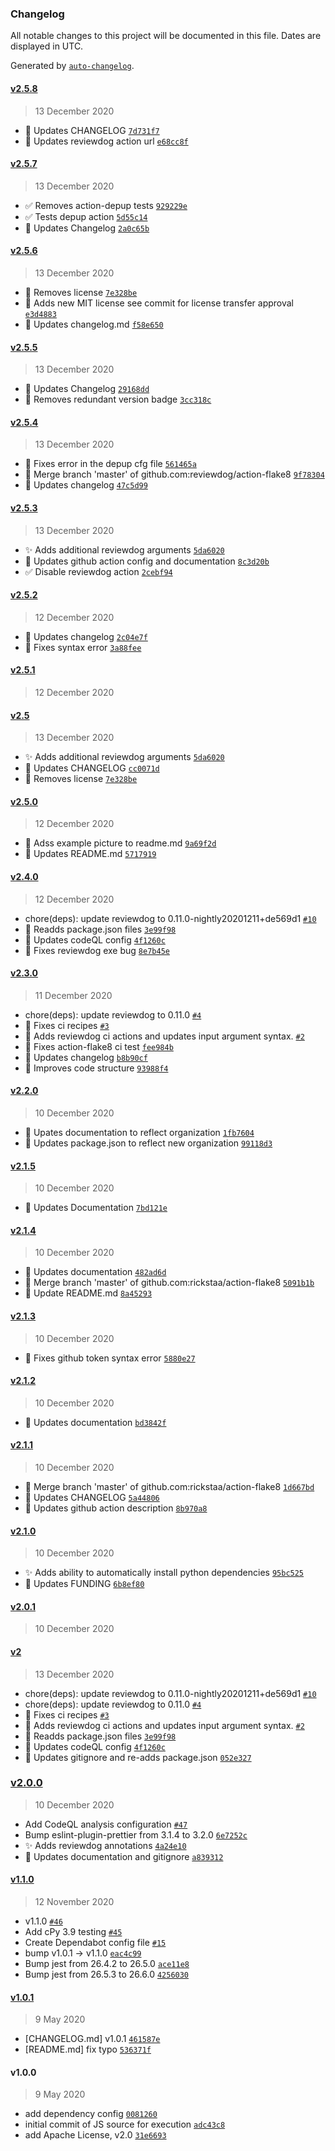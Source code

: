### Changelog

All notable changes to this project will be documented in this file. Dates are displayed in UTC.

Generated by [`auto-changelog`](https://github.com/CookPete/auto-changelog).

#### [v2.5.8](https://github.com/reviewdog/action-flake8/compare/v2.5.7...v2.5.8)

> 13 December 2020

- :memo: Updates CHANGELOG [`7d731f7`](https://github.com/reviewdog/action-flake8/commit/7d731f7b5441543e3034696fb717934024a75445)
- :wrench: Updates reviewdog action url [`e68cc8f`](https://github.com/reviewdog/action-flake8/commit/e68cc8f00491a0f7c35b7c84d58becd3a8eb7903)

#### [v2.5.7](https://github.com/reviewdog/action-flake8/compare/v2.5.6...v2.5.7)

> 13 December 2020

- :white_check_mark: Removes action-depup tests [`929229e`](https://github.com/reviewdog/action-flake8/commit/929229efb4170410c93f1eed7f2f1b9d6d279f01)
- :white_check_mark: Tests depup action [`5d55c14`](https://github.com/reviewdog/action-flake8/commit/5d55c14ea2997bed4c6dcf1712e45e8d22a05f00)
- :memo: Updates Changelog [`2a0c65b`](https://github.com/reviewdog/action-flake8/commit/2a0c65b16607cc721db9fd3d65c89516c904c984)

#### [v2.5.6](https://github.com/reviewdog/action-flake8/compare/v2.5.5...v2.5.6)

> 13 December 2020

- :page_facing_up: Removes license [`7e328be`](https://github.com/reviewdog/action-flake8/commit/7e328be3d1c595c4baafcc63ccfa0f62cf5a825a)
- :page_facing_up: Adds new MIT license see commit for license transfer approval [`e3d4883`](https://github.com/reviewdog/action-flake8/commit/e3d4883d709e3f670219e9e3a9e4d886653ce10a)
- :memo: Updates changelog.md [`f58e650`](https://github.com/reviewdog/action-flake8/commit/f58e6500858a15b88a2cc7e0e4e571dd02bb36c3)

#### [v2.5.5](https://github.com/reviewdog/action-flake8/compare/v2.5.4...v2.5.5)

> 13 December 2020

- :memo: Updates Changelog [`29168dd`](https://github.com/reviewdog/action-flake8/commit/29168dd62306e32202a9d41b950682bc4e4f46bb)
- :memo: Removes redundant version badge [`3cc318c`](https://github.com/reviewdog/action-flake8/commit/3cc318ce14fc33df0e1cb12f1018a6bc9a0388f1)

#### [v2.5.4](https://github.com/reviewdog/action-flake8/compare/v2.5.3...v2.5.4)

> 13 December 2020

- :wrench: Fixes error in the depup cfg file [`561465a`](https://github.com/reviewdog/action-flake8/commit/561465abb7ea827aac4c0b67d766bfee2c20123d)
- :twisted_rightwards_arrows: Merge branch 'master' of github.com:reviewdog/action-flake8 [`9f78304`](https://github.com/reviewdog/action-flake8/commit/9f78304c56e2c8d3b641aab46b4c00fda5fbc4dc)
- :memo: Updates changelog [`47c5d99`](https://github.com/reviewdog/action-flake8/commit/47c5d99c2d1d66f29890d196df40711ec8343396)

#### [v2.5.3](https://github.com/reviewdog/action-flake8/compare/v2.5.2...v2.5.3)

> 13 December 2020

- :sparkles: Adds additional reviewdog arguments [`5da6020`](https://github.com/reviewdog/action-flake8/commit/5da6020e2db3c6cff3227f888b31532923ee5c57)
- :art: Updates github action config and documentation [`8c3d20b`](https://github.com/reviewdog/action-flake8/commit/8c3d20bcd748fa240d494541da6d183655e8c19e)
- :white_check_mark: Disable reviewdog action [`2cebf94`](https://github.com/reviewdog/action-flake8/commit/2cebf944c1685c912d97e013b2d60c52ad748210)

#### [v2.5.2](https://github.com/reviewdog/action-flake8/compare/v2.5.1...v2.5.2)

> 12 December 2020

- :memo: Updates changelog [`2c04e7f`](https://github.com/reviewdog/action-flake8/commit/2c04e7fda3e72feb815c931a72bcc8811094bf60)
- :art: Fixes syntax error [`3a88fee`](https://github.com/reviewdog/action-flake8/commit/3a88fee72d8e217c8a38aeb37d7eae441a9dbe9b)

#### [v2.5.1](https://github.com/reviewdog/action-flake8/compare/v2.5...v2.5.1)

> 12 December 2020

#### [v2.5](https://github.com/reviewdog/action-flake8/compare/v2.5.0...v2.5)

> 13 December 2020

- :sparkles: Adds additional reviewdog arguments [`5da6020`](https://github.com/reviewdog/action-flake8/commit/5da6020e2db3c6cff3227f888b31532923ee5c57)
- :memo: Updates CHANGELOG [`cc0071d`](https://github.com/reviewdog/action-flake8/commit/cc0071dcf4f84b182c7effefad253ce6c48e4dbf)
- :page_facing_up: Removes license [`7e328be`](https://github.com/reviewdog/action-flake8/commit/7e328be3d1c595c4baafcc63ccfa0f62cf5a825a)

#### [v2.5.0](https://github.com/reviewdog/action-flake8/compare/v2.4.0...v2.5.0)

> 12 December 2020

- :memo: Adss example picture to readme.md [`9a69f2d`](https://github.com/reviewdog/action-flake8/commit/9a69f2dda430ec7f7705c7cb518de3dc4258f554)
- :memo: Updates README.md [`5717919`](https://github.com/reviewdog/action-flake8/commit/5717919e4e5fefa08421e5d9c6329b5ec5aecf10)

#### [v2.4.0](https://github.com/reviewdog/action-flake8/compare/v2.3.0...v2.4.0)

> 12 December 2020

- chore(deps): update reviewdog to 0.11.0-nightly20201211+de569d1 [`#10`](https://github.com/reviewdog/action-flake8/pull/10)
- :bug: Readds package.json files [`3e99f98`](https://github.com/reviewdog/action-flake8/commit/3e99f98d8776c869dcb3885cb1aaefd1ed6ee8f5)
- :wrench: Updates codeQL config [`4f1260c`](https://github.com/reviewdog/action-flake8/commit/4f1260c809c40d9b645c78f07e244bcd42ea0b6f)
- :bug: Fixes reviewdog exe bug [`8e7b45e`](https://github.com/reviewdog/action-flake8/commit/8e7b45e14cbf4923cd33fe0faa7c5fa90f8c4f1a)

#### [v2.3.0](https://github.com/reviewdog/action-flake8/compare/v2.2.0...v2.3.0)

> 11 December 2020

- chore(deps): update reviewdog to 0.11.0 [`#4`](https://github.com/reviewdog/action-flake8/pull/4)
- :green_heart: Fixes ci recipes [`#3`](https://github.com/reviewdog/action-flake8/pull/3)
- :green_heart: Adds reviewdog ci actions and updates input argument syntax. [`#2`](https://github.com/reviewdog/action-flake8/pull/2)
- :bug: Fixes action-flake8 ci test [`fee984b`](https://github.com/reviewdog/action-flake8/commit/fee984b678e6088f3d8862d501b08131e254f891)
- :memo: Updates changelog [`b8b90cf`](https://github.com/reviewdog/action-flake8/commit/b8b90cfbc405dd216cd221775a864af110829fc4)
- :art: Improves code structure [`93988f4`](https://github.com/reviewdog/action-flake8/commit/93988f43e30a5b126b549e82dbfa8e24327c181f)

#### [v2.2.0](https://github.com/reviewdog/action-flake8/compare/v2.1.5...v2.2.0)

> 10 December 2020

- :memo: Upates documentation to reflect organization [`1fb7604`](https://github.com/reviewdog/action-flake8/commit/1fb760482677fbaaa7985e54aa71fa6274c29ef7)
- :wrench: Updates package.json to reflect new organization [`99118d3`](https://github.com/reviewdog/action-flake8/commit/99118d3f43aa47361dec2b1832639c5d803a263f)

#### [v2.1.5](https://github.com/reviewdog/action-flake8/compare/v2.1.4...v2.1.5)

> 10 December 2020

- :memo: Updates Documentation [`7bd121e`](https://github.com/reviewdog/action-flake8/commit/7bd121e581dfc57812251c2980c0def32a9a0406)

#### [v2.1.4](https://github.com/reviewdog/action-flake8/compare/v2.1.3...v2.1.4)

> 10 December 2020

- :memo: Updates documentation [`482ad6d`](https://github.com/reviewdog/action-flake8/commit/482ad6d06320b43aec525946d2556e4f294654c8)
- :twisted_rightwards_arrows: Merge branch 'master' of github.com:rickstaa/action-flake8 [`5091b1b`](https://github.com/reviewdog/action-flake8/commit/5091b1b354b9d78204008b9b7dac8d982e5c7a03)
- :memo: Update README.md [`8a45293`](https://github.com/reviewdog/action-flake8/commit/8a45293c6e369e7049ef47694ea4ab08227a7476)

#### [v2.1.3](https://github.com/reviewdog/action-flake8/compare/v2.1.2...v2.1.3)

> 10 December 2020

- :bug: Fixes github token syntax error [`5880e27`](https://github.com/reviewdog/action-flake8/commit/5880e27bc562af77727ddc1e10d232061f4e16f8)

#### [v2.1.2](https://github.com/reviewdog/action-flake8/compare/v2.1.1...v2.1.2)

> 10 December 2020

- :memo: Updates documentation [`bd3842f`](https://github.com/reviewdog/action-flake8/commit/bd3842ffa8d983538365252489469107da943149)

#### [v2.1.1](https://github.com/reviewdog/action-flake8/compare/v2.1.0...v2.1.1)

> 10 December 2020

- :twisted_rightwards_arrows: Merge branch 'master' of github.com:rickstaa/action-flake8 [`1d667bd`](https://github.com/reviewdog/action-flake8/commit/1d667bd7d3af498e2e15aa37bc954c39b8cbd23e)
- :memo: Updates CHANGELOG [`5a44806`](https://github.com/reviewdog/action-flake8/commit/5a4480643643243b10a83637318d12877e0e4ef2)
- :wrench: Updates github action description [`8b970a8`](https://github.com/reviewdog/action-flake8/commit/8b970a86fcc83da121aced85f68db0cc2cde4fa3)

#### [v2.1.0](https://github.com/reviewdog/action-flake8/compare/v2.0.1...v2.1.0)

> 10 December 2020

- :sparkles: Adds ability to automatically install python dependencies [`95bc525`](https://github.com/reviewdog/action-flake8/commit/95bc52598de7587bf0c25b77b08989b51cc99805)
- :memo: Updates FUNDING [`6b8ef80`](https://github.com/reviewdog/action-flake8/commit/6b8ef80b7c49ff92fcd3596f776bd958522beca2)

#### [v2.0.1](https://github.com/reviewdog/action-flake8/compare/v2...v2.0.1)

> 10 December 2020

#### [v2](https://github.com/reviewdog/action-flake8/compare/v2.0.0...v2)

> 13 December 2020

- chore(deps): update reviewdog to 0.11.0-nightly20201211+de569d1 [`#10`](https://github.com/reviewdog/action-flake8/pull/10)
- chore(deps): update reviewdog to 0.11.0 [`#4`](https://github.com/reviewdog/action-flake8/pull/4)
- :green_heart: Fixes ci recipes [`#3`](https://github.com/reviewdog/action-flake8/pull/3)
- :green_heart: Adds reviewdog ci actions and updates input argument syntax. [`#2`](https://github.com/reviewdog/action-flake8/pull/2)
- :bug: Readds package.json files [`3e99f98`](https://github.com/reviewdog/action-flake8/commit/3e99f98d8776c869dcb3885cb1aaefd1ed6ee8f5)
- :wrench: Updates codeQL config [`4f1260c`](https://github.com/reviewdog/action-flake8/commit/4f1260c809c40d9b645c78f07e244bcd42ea0b6f)
- :see_no_evil: Updates gitignore and re-adds package.json [`052e327`](https://github.com/reviewdog/action-flake8/commit/052e327b411294a87d1b2df3f79831236844da1b)

### [v2.0.0](https://github.com/reviewdog/action-flake8/compare/v1.1.0...v2.0.0)

> 10 December 2020

- Add CodeQL analysis configuration [`#47`](https://github.com/reviewdog/action-flake8/pull/47)
- Bump eslint-plugin-prettier from 3.1.4 to 3.2.0 [`6e7252c`](https://github.com/reviewdog/action-flake8/commit/6e7252cf34ddd1c527e5d0e1d1b7b0f9f98ba5be)
- :sparkles: Adds reviewdog annotations [`4a24e10`](https://github.com/reviewdog/action-flake8/commit/4a24e107785122276b26bbb79b95eec8477b6d50)
- :memo: Updates documentation and gitignore [`a839312`](https://github.com/reviewdog/action-flake8/commit/a839312efa517d1694b9ba1f1fddd4ef52acde89)

#### [v1.1.0](https://github.com/reviewdog/action-flake8/compare/v1.0.1...v1.1.0)

> 12 November 2020

- v1.1.0 [`#46`](https://github.com/reviewdog/action-flake8/pull/46)
- Add cPy 3.9 testing [`#45`](https://github.com/reviewdog/action-flake8/pull/45)
- Create Dependabot config file [`#15`](https://github.com/reviewdog/action-flake8/pull/15)
- bump v1.0.1 -&gt; v1.1.0 [`eac4c99`](https://github.com/reviewdog/action-flake8/commit/eac4c9964d4a30773065976bbbcc78413a0f430f)
- Bump jest from 26.4.2 to 26.5.0 [`ace11e8`](https://github.com/reviewdog/action-flake8/commit/ace11e81a1e1b1b75d0b3428dfa6a2d1f53dc904)
- Bump jest from 26.5.3 to 26.6.0 [`4256030`](https://github.com/reviewdog/action-flake8/commit/4256030ad459a7dd69a1af49390f2958a4f2fcfa)

#### [v1.0.1](https://github.com/reviewdog/action-flake8/compare/v1.0.0...v1.0.1)

> 9 May 2020

- [CHANGELOG.md] v1.0.1 [`461587e`](https://github.com/reviewdog/action-flake8/commit/461587ea7c9507c1e52427e00926118d7820f757)
- [README.md] fix typo [`536371f`](https://github.com/reviewdog/action-flake8/commit/536371feac582f9c62f6c81bb07fe5b6d276e9d2)

#### v1.0.0

> 9 May 2020

- add dependency config [`0081260`](https://github.com/reviewdog/action-flake8/commit/0081260a30ae115cd4e0dcd84405dfdf20a3563a)
- initial commit of JS source for execution [`adc43c8`](https://github.com/reviewdog/action-flake8/commit/adc43c8ef4b1c37819d1256e8c23aa3ed140a14a)
- add Apache License, v2.0 [`31e6693`](https://github.com/reviewdog/action-flake8/commit/31e66938b86696eda4f2ba4e8f834647dc3c5bb1)
